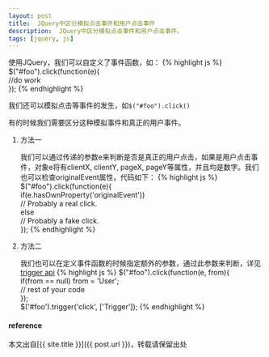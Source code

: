 ```yaml
---
layout: post
title:  JQuery中区分模拟点击事件和用户点击事件
description:  JQuery中区分模拟点击事件和用户点击事件。
tags: [jquery, js]
---
```


使用JQuery，我们可以自定义了事件函数，如：
{% highlight js %}
$("#foo").click(function(e){  
    //do work  
});
{% endhighlight %}

我们还可以模拟点击等事件的发生，如`$("#foo").click()`
<!--more-->

有的时候我们需要区分这种模拟事件和真正的用户事件。

1. 方法一

    我们可以通过传递的参数e来判断是否是真正的用户点击，如果是用户点击事件，对象e将有clientX, clientY, pageX, pageY等属性，并且均是数字。我们也可以检查originalEvent属性，代码如下：
{% highlight js %}
$("#foo").click(function(e){  
    if(e.hasOwnProperty('originalEvent'))  
        // Probably a real click.  
    else  
        // Probably a fake click.  
});
{% endhighlight %}

2. 方法二

    我们也可以在定义事件函数的时候指定额外的参数，通过此参数来判断，详见[trigger api](http://api.jquery.com/trigger/)
{% highlight js %}
$("#foo").click(function(e, from){  
    if(from == null) from = 'User';  
    // rest of your code  
});  
$('#foo').trigger('click', ['Trigger']); 
{% endhighlight %}

<h4>reference</h4>
<http://stackoverflow.com/questions/6674669/in-jquery-how-can-i-tell-between-a-programatic-and-user-click>

本文出自[{{ site.title }}]({{ post.url }})，转载请保留出处